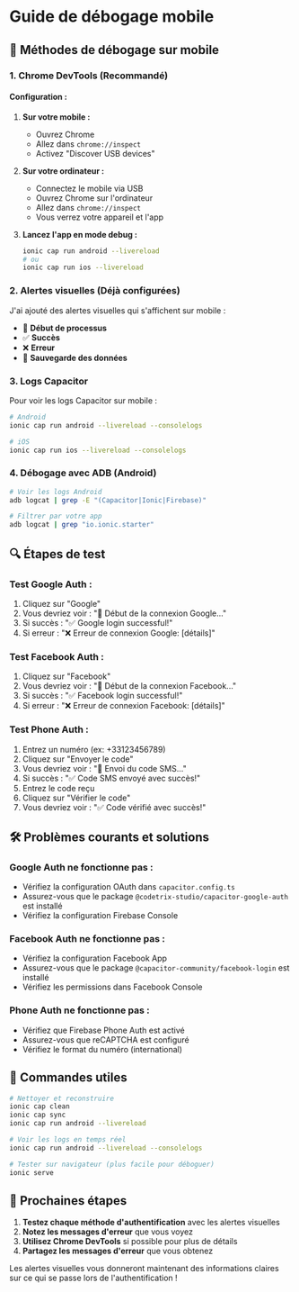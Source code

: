 # Guide de débogage mobile

## 🚀 **Méthodes de débogage sur mobile**

### 1. **Chrome DevTools (Recommandé)**

#### Configuration :
1. **Sur votre mobile :**
   - Ouvrez Chrome
   - Allez dans `chrome://inspect`
   - Activez "Discover USB devices"

2. **Sur votre ordinateur :**
   - Connectez le mobile via USB
   - Ouvrez Chrome sur l'ordinateur
   - Allez dans `chrome://inspect`
   - Vous verrez votre appareil et l'app

3. **Lancez l'app en mode debug :**
   ```bash
   ionic cap run android --livereload
   # ou
   ionic cap run ios --livereload
   ```

### 2. **Alertes visuelles (Déjà configurées)**

J'ai ajouté des alertes visuelles qui s'affichent sur mobile :

- 🔄 **Début de processus**
- ✅ **Succès**
- ❌ **Erreur**
- 💾 **Sauvegarde des données**

### 3. **Logs Capacitor**

Pour voir les logs Capacitor sur mobile :

```bash
# Android
ionic cap run android --livereload --consolelogs

# iOS
ionic cap run ios --livereload --consolelogs
```

### 4. **Débogage avec ADB (Android)**

```bash
# Voir les logs Android
adb logcat | grep -E "(Capacitor|Ionic|Firebase)"

# Filtrer par votre app
adb logcat | grep "io.ionic.starter"
```

## 🔍 **Étapes de test**

### Test Google Auth :
1. Cliquez sur "Google"
2. Vous devriez voir : "🔄 Début de la connexion Google..."
3. Si succès : "✅ Google login successful!"
4. Si erreur : "❌ Erreur de connexion Google: [détails]"

### Test Facebook Auth :
1. Cliquez sur "Facebook"
2. Vous devriez voir : "🔄 Début de la connexion Facebook..."
3. Si succès : "✅ Facebook login successful!"
4. Si erreur : "❌ Erreur de connexion Facebook: [détails]"

### Test Phone Auth :
1. Entrez un numéro (ex: +33123456789)
2. Cliquez sur "Envoyer le code"
3. Vous devriez voir : "🔄 Envoi du code SMS..."
4. Si succès : "✅ Code SMS envoyé avec succès!"
5. Entrez le code reçu
6. Cliquez sur "Vérifier le code"
7. Vous devriez voir : "✅ Code vérifié avec succès!"

## 🛠️ **Problèmes courants et solutions**

### Google Auth ne fonctionne pas :
- Vérifiez la configuration OAuth dans `capacitor.config.ts`
- Assurez-vous que le package `@codetrix-studio/capacitor-google-auth` est installé
- Vérifiez la configuration Firebase Console

### Facebook Auth ne fonctionne pas :
- Vérifiez la configuration Facebook App
- Assurez-vous que le package `@capacitor-community/facebook-login` est installé
- Vérifiez les permissions dans Facebook Console

### Phone Auth ne fonctionne pas :
- Vérifiez que Firebase Phone Auth est activé
- Assurez-vous que reCAPTCHA est configuré
- Vérifiez le format du numéro (international)

## 📱 **Commandes utiles**

```bash
# Nettoyer et reconstruire
ionic cap clean
ionic cap sync
ionic cap run android --livereload

# Voir les logs en temps réel
ionic cap run android --livereload --consolelogs

# Tester sur navigateur (plus facile pour déboguer)
ionic serve
```

## 🎯 **Prochaines étapes**

1. **Testez chaque méthode d'authentification** avec les alertes visuelles
2. **Notez les messages d'erreur** que vous voyez
3. **Utilisez Chrome DevTools** si possible pour plus de détails
4. **Partagez les messages d'erreur** que vous obtenez

Les alertes visuelles vous donneront maintenant des informations claires sur ce qui se passe lors de l'authentification !


